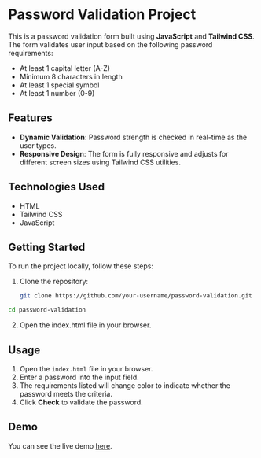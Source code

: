 # Password Validation Project

This is a password validation form built using **JavaScript** and **Tailwind CSS**. The form validates user input based on the following password requirements:
- At least 1 capital letter (A-Z)
- Minimum 8 characters in length
- At least 1 special symbol
- At least 1 number (0-9)

## Features
- **Dynamic Validation**: Password strength is checked in real-time as the user types.
- **Responsive Design**: The form is fully responsive and adjusts for different screen sizes using Tailwind CSS utilities.

## Technologies Used
- HTML
- Tailwind CSS
- JavaScript

## Getting Started
To run the project locally, follow these steps:

1. Clone the repository:
   ```bash
   git clone https://github.com/your-username/password-validation.git
```bash
cd password-validation

```
2. Open the index.html file in your browser.

## Usage
1. Open the `index.html` file in your browser.
2. Enter a password into the input field.
3. The requirements listed will change color to indicate whether the password meets the criteria.
4. Click **Check** to validate the password.

## Demo
You can see the live demo [here](https://your-live-demo-link).
